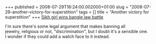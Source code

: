 +++
published = 2008-07-29T16:24:00.002000+01:00
slug = "2008-07-29-another-victory-for-superstition"
tags = []
title = "Another victory for superstition"
+++
[Sikh girl wins bangle law
battle](http://news.bbc.co.uk/1/hi/wales/7529694.stm)  
  
I'm sure there's some legal argument that makes banning all  
jewelry, religious or not, "discrimination", but I doubt it's a sensible
one.  
I wonder if they could add a watch face to it instead.
